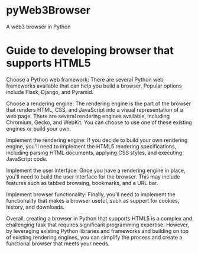 # pyWeb3Browser
A web3 browser in Python

# Guide to developing browser that supports HTML5
Choose a Python web framework: There are several Python web frameworks available that can help you build a browser. Popular options include Flask, Django, and Pyramid.

Choose a rendering engine: The rendering engine is the part of the browser that renders HTML, CSS, and JavaScript into a visual representation of a web page. There are several rendering engines available, including Chromium, Gecko, and WebKit. You can choose to use one of these existing engines or build your own.

Implement the rendering engine: If you decide to build your own rendering engine, you'll need to implement the HTML5 rendering specifications, including parsing HTML documents, applying CSS styles, and executing JavaScript code.

Implement the user interface: Once you have a rendering engine in place, you'll need to build the user interface for the browser. This may include features such as tabbed browsing, bookmarks, and a URL bar.

Implement browser functionality: Finally, you'll need to implement the functionality that makes a browser useful, such as support for cookies, history, and downloads.

Overall, creating a browser in Python that supports HTML5 is a complex and challenging task that requires significant programming expertise. However, by leveraging existing Python libraries and frameworks and building on top of existing rendering engines, you can simplify the process and create a functional browser that meets your needs.
